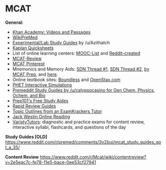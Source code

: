 # MCAT

**General:**

* [Khan Academy: Videos and Passages](https://www.khanacademy.org/test-prep/mcat) 
* [WikiPreMed](http://www.wikipremed.com/)
* [Experimental/Lab Study Guides](https://www.reddit.com/r/Mcat/comments/47r8di/some_of_my_experimentallab_study_guides/) by /u/Azithatch
* [Kaplan Quicksheets](http://www.kaptest.com/static/pdf/ktp-mcat-quicksheets.pdf)
* List of online learning centers: [MOOC-List](https://www.mooc-list.com) and [Reddit-created](http://www.reddit.com/r/reddit.com/comments/cktxy/reddit_lets_compile_a_list_of_the_best_online/)
* [MCAT-Review](http://mcat-review.org/)
* [MCAT Pinterest](https://www.pinterest.com/nathanstumpf/)
* Mnemonics and Memory Aids: [SDN Thread #1](http://forums.studentdoctor.net/threads/list-mcat-mnemonics-and-memory-aids.42149), [SDN Thread #2](http://forums.studentdoctor.net/threads/mnemonics-for-any-mcat-stuff.3963/), [by MCAT Prep](http://www.mcatprep.net/mnemMCAT.html), and [here](http://mcatprep.yolasite.com/mnemonics.php).
* Online textbook sites: [Boundless](https://www.boundless.com/subjects/) and [OpenStax.com](https://openstaxcollege.org/books)
* [PHET Interactive Simulations](https://phet.colorado.edu/en/simulations/category/by-level/university)
* [Premeddit Study Guides by /u/calypsocasino for Gen Chem, Physics, Ochem, and Bio](https://www.reddit.com/r/premed/comments/3v2bui/mcat_study_guides_got_a_35/)
* [Prep101's Free Study Aides](http://www.prep101.com/mcat/free-mcat-study-aids/)
* [Rapid Review Guides](http://www.mcatprep.net/studynotes.html)
* [Topic Outlines from an ExamKrackers Tutor](http://charles.io/mcat/)
* [Jack Westin Online Reading](http://forums.studentdoctor.net/threads/jack-westin-cars-course-practice-reading.1170083/)
* [VaristyTutors](http://www.varsitytutors.com/free-mcat-resources): diagnostic and practice exams for content review, interactive syllabi, flashcards, and questions of the day

**Study Guides [OLD]**
https://www.reddit.com/r/premed/comments/3v2bui/mcat_study_guides_got_a_35/

**Content Review** 
https://www.reddit.com/r/Mcat/wiki/contentreview?v=2e5eac7c-fe78-11e5-bace-0ee53cf27941
